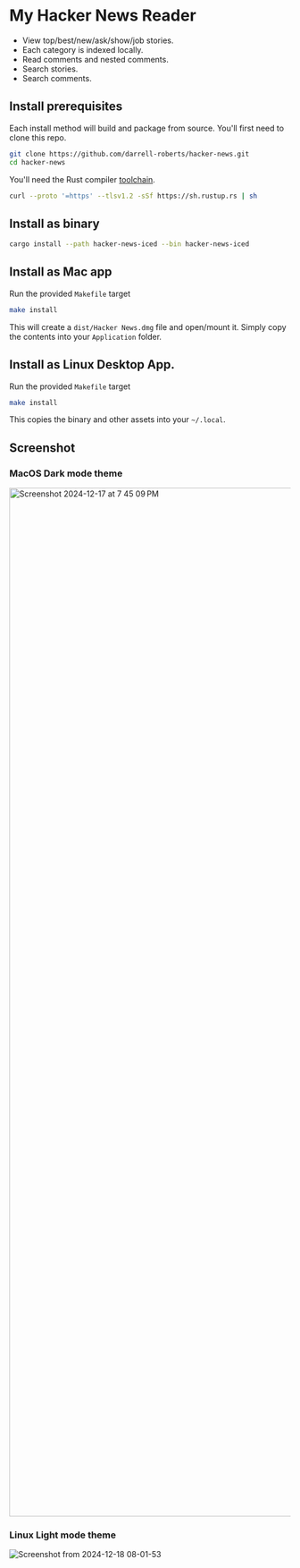 # My Hacker News Reader
- View top/best/new/ask/show/job stories.
- Each category is indexed locally.
- Read comments and nested comments.
- Search stories.
- Search comments.

## Install prerequisites
Each install method will build and package from source. You'll first need to clone this repo.

```bash
git clone https://github.com/darrell-roberts/hacker-news.git
cd hacker-news
```

You'll need the Rust compiler [toolchain](https://rustup.rs/).

```bash
curl --proto '=https' --tlsv1.2 -sSf https://sh.rustup.rs | sh
```

## Install as binary

```bash
cargo install --path hacker-news-iced --bin hacker-news-iced
```
## Install as Mac app
Run the provided `Makefile` target


```bash
make install
```

This will create a `dist/Hacker News.dmg` file and open/mount it. Simply copy the contents into your `Application` folder.

## Install as Linux Desktop App.
Run the provided `Makefile` target

```bash
make install
```

This copies the binary and other assets into your `~/.local`.

## Screenshot
### MacOS Dark mode theme
<img width="1840" alt="Screenshot 2024-12-17 at 7 45 09 PM" src="https://github.com/user-attachments/assets/51003ae5-f366-4f41-a7ef-05d17e520775" />

### Linux Light mode theme
![Screenshot from 2024-12-18 08-01-53](https://github.com/user-attachments/assets/a45f4328-dad2-4236-9230-c51b3b3f639d)



